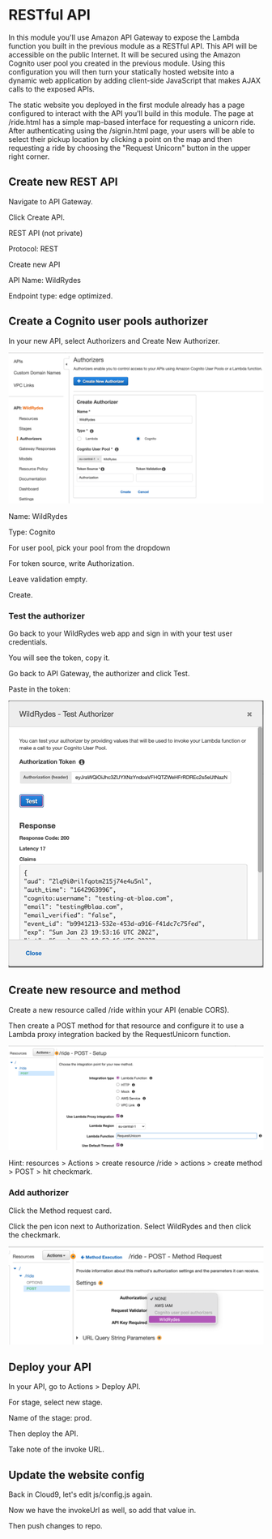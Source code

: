 # RESTful API

In this module you'll use Amazon API Gateway to expose the Lambda function you built in the previous module as a RESTful API. This API will be accessible on the public Internet. It will be secured using the Amazon Cognito user pool you created in the previous module. Using this configuration you will then turn your statically hosted website into a dynamic web application by adding client-side JavaScript that makes AJAX calls to the exposed APIs.

The static website you deployed in the first module already has a page configured to interact with the API you'll build in this module. The page at /ride.html has a simple map-based interface for requesting a unicorn ride. After authenticating using the /signin.html page, your users will be able to select their pickup location by clicking a point on the map and then requesting a ride by choosing the "Request Unicorn" button in the upper right corner.

## Create new REST API&#x20;

Navigate to API Gateway.&#x20;

Click Create API.&#x20;

REST API (not private)

Protocol: REST

Create new API&#x20;

API Name: WildRydes

Endpoint type: edge optimized.

## Create a Cognito user pools authorizer

In your new API, select Authorizers and Create New Authorizer.

![authorizer](<../../.gitbook/assets/image (23).png>)

Name: WildRydes

Type: Cognito

For user pool, pick your pool from the dropdown

For token source, write Authorization.&#x20;

Leave validation empty.&#x20;

Create.

### Test the authorizer

Go back to your WildRydes web app and sign in with your test user credentials.&#x20;

You will see the token, copy it.&#x20;

Go back to API Gateway, the authorizer and click Test.&#x20;

Paste in the token:

![test the authorizer.](<../../.gitbook/assets/image (116) (1).png>)

## Create new resource and method

Create a new resource called /ride within your API (enable CORS).&#x20;

Then create a POST method for that resource and configure it to use a Lambda proxy integration backed by the RequestUnicorn function.

![](<../../.gitbook/assets/image (168).png>)

Hint: resources > Actions > create resource /ride > actions > create method > POST > hit checkmark.

### Add authorizer

Click the Method request card.&#x20;

Click the pen icon next to Authorization. Select WildRydes and then click the checkmark.

![authorization](<../../.gitbook/assets/image (252).png>)

## Deploy your API&#x20;

In your API, go to Actions > Deploy API.&#x20;

For stage, select new stage.&#x20;

Name of the stage: prod.

Then deploy the API.&#x20;

Take note of the invoke URL.

## Update the website config

Back in Cloud9, let's edit js/config.js again.&#x20;

Now we have the invokeUrl as well, so add that value in.&#x20;

Then push changes to repo.
